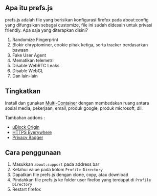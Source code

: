 ## Apa itu prefs.js

prefs.js adalah file yang berisikan konfigurasi firefox pada about:config yang difungsikan sebagai customize, file ini sudah didesain untuk privasi friendly. Apa saja yang diterapkan disini?

1. Randomize Fingerprint
2. Blokir chryptominer, cookie pihak ketiga, serta tracker berdasarkan bawaan
3. Fake User Agent
4. Mematikan telemetri
5. Disable WebRTC Leaks
6. Disable WebGL
7. Dan lain-lain

## Tingkatkan

Install dan gunakan [Multi-Container](https://addons.mozilla.org/en-US/firefox/addon/multi-account-containers/) dengan membedakan ruang antara sosial media, pekerjaan, email, produk google, produk microsoft, dll.

Tambahan addons : 
- [uBlock Origin](https://addons.mozilla.org/en-US/firefox/addon/ublock-origin/)
- [HTTPS Everywhere](https://addons.mozilla.org/en-US/firefox/addon/https-everywhere/)
- [Privacy Badger](https://addons.mozilla.org/en-US/firefox/addon/privacy-badger17/)

## Cara penggunaan

1. Masukkan `about:support` pada address bar
2. Ketahui value pada kolom `Profile Directory`
3. Dapatkan file prefs.js dengan clone, copy, atau download
4. Pindahkan file prefs.js ke folder user firefox yang terdapat di `Profile Directory`
5. Restart firefox
